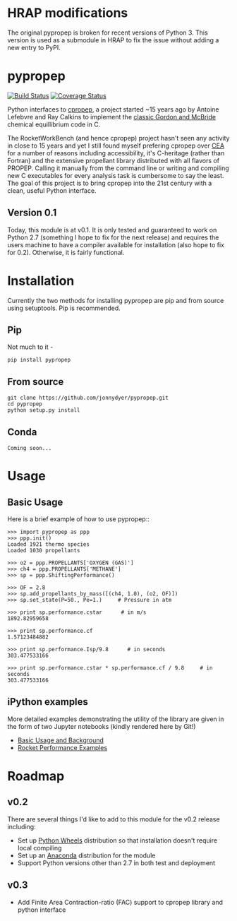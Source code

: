 # HRAP modifications
The original pypropep is broken for recent versions of Python 3. This version is used as a submodule in HRAP to fix the issue without adding a new entry to PyPI.

# pypropep
[![Build Status](https://travis-ci.org/jonnydyer/pypropep.svg?branch=master)](https://travis-ci.org/jonnydyer/pypropep)
[![Coverage Status](https://coveralls.io/repos/github/jonnydyer/pypropep/badge.svg?branch=master)](https://coveralls.io/github/jonnydyer/pypropep?branch=master)

Python interfaces to [cpropep](https://sourceforge.net/projects/rocketworkbench/?source=navbar), a project started ~15 years ago by Antoine Lefebvre and Ray Calkins to implement the [classic Gordon and McBride](https://www.grc.nasa.gov/WWW/CEAWeb/RP-1311.pdf) chemical equillibrium code in C.  

The RocketWorkBench (and hence cpropep) project hasn't seen any activity in close to 15 years and yet I still found myself prefering cpropep over [CEA](https://www.grc.nasa.gov/WWW/CEAWeb/) for a number of reasons including accessibility, it's C-heritage (rather than Fortran) and the extensive propellant library distributed with all flavors of PROPEP.  Calling it manually from the command line or writing and compiling new C executables for every analysis task is cumbersome to say the least.  The goal of this project is to bring cpropep into the 21st century with a clean, useful Python interface.

## Version 0.1
Today, this module is at v0.1.  It is only tested and guaranteed to work on Python 2.7 (something I hope to fix for the next release) and requires the users machine to have a compiler available for installation (also hope to fix for 0.2).  Otherwise, it is fairly functional.

# Installation

Currently the two methods for installing pypropep are pip and from source using setuptools.  Pip is recommended.

## Pip
Not much to it -

    pip install pypropep

## From source

    git clone https://github.com/jonnydyer/pypropep.git
    cd pypropep
    python setup.py install

## Conda

    Coming soon...
    
# Usage

## Basic Usage
Here is a brief example of how to use pypropep::

    >>> import pypropep as ppp
    >>> ppp.init()
    Loaded 1921 thermo species
    Loaded 1030 propellants
    
    >>> o2 = ppp.PROPELLANTS['OXYGEN (GAS)']
    >>> ch4 = ppp.PROPELLANTS['METHANE']
    >>> sp = ppp.ShiftingPerformance()
    
    >>> OF = 2.8
    >>> sp.add_propellants_by_mass([(ch4, 1.0), (o2, OF)])
    >>> sp.set_state(P=50., Pe=1.)     # Pressure in atm
    
    >>> print sp.performance.cstar      # in m/s
    1892.82959658
    
    >>> print sp.performance.cf
    1.57123484882
    
    >>> print sp.performance.Isp/9.8      # in seconds
    303.477533166
    
    >>> print sp.performance.cstar * sp.performance.cf / 9.8     # in seconds
    303.477533166

## iPython examples
More detailed examples demonstrating the utility of the library are given in the form of two Jupyter notebooks (kindly rendered here by Git!)

- [Basic Usage and Background](ipython_doc/BasicUsage.ipynb)
- [Rocket Performance Examples](ipython_doc/BasicRocketPerformance.ipynb)

# Roadmap

## v0.2
There are several things I'd like to add to this module for the v0.2 release including:

- Set up [Python Wheels](http://pythonwheels.com/) distribution so that installation doesn't require local compiling
- Set up an [Anaconda](https://www.continuum.io/anaconda-overview) distribution for the module
- Support Python versions other than 2.7 in both test and deployment

## v0.3
- Add Finite Area Contraction-ratio (FAC) support to cpropep library and python interface
